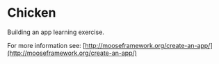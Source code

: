 Chicken
=====

Building an app learning exercise.

For more information see: [http://mooseframework.org/create-an-app/](http://mooseframework.org/create-an-app/)

